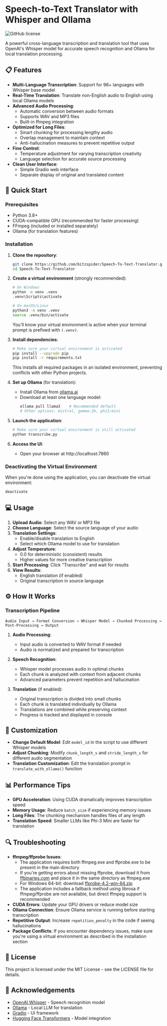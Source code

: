 # Speech-to-Text Translator with Whisper and Ollama

![GitHub license](https://img.shields.io/badge/license-MIT-blue.svg)

A powerful cross-language transcription and translation tool that uses OpenAI's Whisper model for accurate speech recognition and Ollama for local translation processing.

## 📋 Features

- **Multi-Language Transcription**: Support for 96+ languages with Whisper base model
- **Real-Time Translation**: Translate non-English audio to English using local Ollama models
- **Advanced Audio Processing**:
  - Automatic conversion between audio formats
  - Supports WAV and MP3 files
  - Built-in ffmpeg integration
- **Optimized for Long Files**:
  - Smart chunking for processing lengthy audio
  - Overlap management to maintain context
  - Anti-hallucination measures to prevent repetitive output
- **Fine Control**:
  - Temperature adjustment for varying transcription creativity
  - Language selection for accurate source processing
- **Clean User Interface**:
  - Simple Gradio web interface
  - Separate display of original and translated content

## 🚀 Quick Start

### Prerequisites

- Python 3.8+
- CUDA-compatible GPU (recommended for faster processing)
- FFmpeg (included or installed separately)
- Ollama (for translation features)

### Installation

1. **Clone the repository**:
   ```bash
   git clone https://github.com/bitzspider/Speech-To-Text-Translator.git
   cd Speech-To-Text-Translator
   ```

2. **Create a virtual environment** (strongly recommended):
   ```bash
   # On Windows
   python -m venv .venv
   .venv\Scripts\activate

   # On macOS/Linux
   python3 -m venv .venv
   source .venv/bin/activate
   ```
   
   You'll know your virtual environment is active when your terminal prompt is prefixed with `(.venv)`.

3. **Install dependencies**:
   ```bash
   # Make sure your virtual environment is activated
   pip install --upgrade pip
   pip install -r requirements.txt
   ```

   This installs all required packages in an isolated environment, preventing conflicts with other Python projects.

4. **Set up Ollama** (for translation):
   - Install Ollama from [ollama.ai](https://ollama.ai)
   - Download at least one language model:
     ```bash
     ollama pull llama3    # Recommended default
     # Other options: mistral, gemma:2b, phi3:mini
     ```

5. **Launch the application**:
   ```bash
   # Make sure your virtual environment is still activated
   python transcribe.py
   ```

6. **Access the UI**:
   - Open your browser at http://localhost:7860

### Deactivating the Virtual Environment

When you're done using the application, you can deactivate the virtual environment:
```bash
deactivate
```

## 💻 Usage

1. **Upload Audio**: Select any WAV or MP3 file
2. **Choose Language**: Select the source language of your audio
3. **Translation Settings**:
   - Enable/disable translation to English
   - Select which Ollama model to use for translation
4. **Adjust Temperature**:
   - 0.0 for deterministic (consistent) results
   - Higher values for more creative transcription
5. **Start Processing**: Click "Transcribe" and wait for results
6. **View Results**:
   - English translation (if enabled)
   - Original transcription in source language

## ⚙️ How It Works

### Transcription Pipeline

```
Audio Input → Format Conversion → Whisper Model → Chunked Processing → Post-Processing → Output
```

1. **Audio Processing**:
   - Input audio is converted to WAV format if needed
   - Audio is normalized and prepared for transcription

2. **Speech Recognition**:
   - Whisper model processes audio in optimal chunks
   - Each chunk is analyzed with context from adjacent chunks
   - Advanced parameters prevent repetition and hallucination

3. **Translation** (if enabled):
   - Original transcription is divided into small chunks
   - Each chunk is translated individually by Ollama
   - Translations are combined while preserving context
   - Progress is tracked and displayed in console

## 🔧 Customization

- **Change Default Model**: Edit `model_id` in the script to use different Whisper models
- **Adjust Chunking**: Modify `chunk_length_s` and `stride_length_s` for different audio segmentation
- **Translation Customization**: Edit the translation prompt in `translate_with_ollama()` function

## 📊 Performance Tips

- **GPU Acceleration**: Using CUDA dramatically improves transcription speed
- **Memory Usage**: Reduce `batch_size` if experiencing memory issues
- **Long Files**: The chunking mechanism handles files of any length
- **Translation Speed**: Smaller LLMs like Phi-3 Mini are faster for translation

## 🔍 Troubleshooting

- **ffmpeg/ffprobe Issues**: 
  - The application requires both ffmpeg.exe and ffprobe.exe to be present in the main directory
  - If you're getting errors about missing ffprobe, download it from [ffbinaries.com](https://ffbinaries.com/downloads) and place it in the same directory as ffmpeg.exe
  - For Windows 64-bit: download [ffprobe-4.2-win-64.zip](https://github.com/ffbinaries/ffbinaries-prebuilt/releases/download/v4.2/ffprobe-4.2-win-64.zip)
  - The application includes a fallback method using librosa if ffmpeg/ffprobe are not available, but direct ffmpeg support is recommended
- **CUDA Errors**: Update your GPU drivers or reduce model size
- **Ollama Connection**: Ensure Ollama service is running before starting transcription
- **Repetitive Output**: Increase `repetition_penalty` in the code if seeing hallucinations
- **Package Conflicts**: If you encounter dependency issues, make sure you're using a virtual environment as described in the installation section

## 📝 License

This project is licensed under the MIT License - see the LICENSE file for details.

## 🙏 Acknowledgements

- [OpenAI Whisper](https://github.com/openai/whisper) - Speech recognition model
- [Ollama](https://ollama.ai/) - Local LLM for translation
- [Gradio](https://gradio.app/) - UI framework
- [Hugging Face Transformers](https://huggingface.co/docs/transformers/index) - Model integration 
